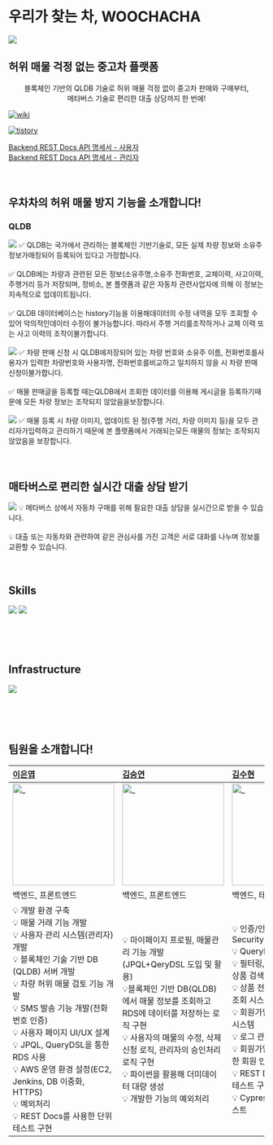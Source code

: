 # 우리가 찾는 차, WOOCHACHA
<img src="docs/logo2.png"/>

## 허위 매물 걱정 없는 중고차 플랫폼
<p align="center">
블록체인 기반의 QLDB 기술로 허위 매물 걱정 없이 중고차 판매와 구매부터, <br>
메타버스 기술로 편리한 대출 상담까지 한 번에! <br>
</p>


[![wiki](http://img.shields.io/badge/-GitHub%20WiKi-black?style=flat&logo=github&logoColor=white&link=https://github.com/woorifisa-projects/woochacha/wiki)](https://github.com/woorifisa-projects/woochacha/wiki)

[![tistory](http://img.shields.io/badge/-Tistory-3db39e?style=flat&logo=tistory&logoColor=white&link=https://woochacha.tistory.com/)](https://woochacha.tistory.com/)
<br>

[Backend REST Docs API 명세서 - 사용자](https://server.web.back.woochacha.store/docs/user.html) <br>
[Backend REST Docs API 명세서 - 관리자](https://server.web.back.woochacha.store/docs/admin.html)
<br><br><br>


## 우차차의 허위 매물 방지 기능을 소개합니다!
### QLDB

<img src="docs/qldb.png"/>
✅ QLDB는 국가에서 관리하는 블록체인 기반기술로, 모든 실제 차량 정보와 소유주 정보가매칭되어 등록되어 있다고 가정합니다.<br><br>
✅ QLDB에는 차량과 관련된 모든 정보(소유주명,소유주 전화번호, 교체이력, 사고이력, 주행거리 등가 저장되며, 정비소, 본 플랫폼과 같은 자동차 관련사업자에 의해 이 정보는 지속적으로 업데이트됩니다.<br><br>
✅ QLDB 데이터베이스는 history기능을 이용해데이터의 수정 내역을 모두 조회할 수 있어 악의적인데이터 수정이 불가능합니다. 따라서 주행 거리를조작하거나 교체 이력 또는 사고 이력의 조작이불가합니다.<br><br>
<img src="docs/sale.png"/>
✅ 차량 판매 신청 시 QLDB에저장되어 있는 차량 번호와 소유주 이름, 전화번호를사용자가 입력한 차량번호와 사용자명, 전화번호를비교하고 일치하지 않을 시 차량 판매 신청이불가합니다.<br><br>
✅ 매물 판매글을 등록할 때는QLDB에서 조회한 데이터를 이용해 게시글을 등록하기때문에 모든 차량 정보는 조작되지 않았음을보장합니다.<br><br>
<img src="docs/save.png"/>
✅ 매물 등록 시 차량 이미지, 업데이트 된 정(주행 거리, 차량 이미지 등)을 모두 관리자가입력하고 관리하기 때문에 본 플랫폼에서 거래되는모든 매물의 정보는 조작되지 않았음을 보장합니다.
<br><br><br>

## 매타버스로 편리한 실시간 대출 상담 받기
<img src="docs/wooritown.png"/>
💡 메타버스 상에서 자동차 구매를 위해 필요한 대출 상담을 실시간으로 받을 수 있습니다.<br><br>
💡 대출 또는 자동차와 관련하여 같은 관심사를 가진 고객은 서로 대화를 나누며 정보를 교환할 수 있습니다.<br><br><br>


## Skills
<img src="docs/front-skills.png">
<img src="docs/back-skills.png">



<br><br><br>


## Infrastructure
<img src="docs/infra.png"/>

<br><br><br>

## 팀원을 소개합니다!
|                                              [이은엽](https://github.com/ShinChanCoding)                                               |                                                       [김승연](https://github.com/seungg-0)                                                       |                                              [김수현](https://github.com/ooutta)                                               |                                              [이소민](https://github.com/purin48)                                              |
| :----------------------------------------------------------------------------------------------------------------------------- | :------------------------------------------------------------------------------------------------------------------------------------------------ | :------------------------------------------------------------------------------------------------------------------------------ | :------------------------------------------------------------------------------------------------------------------------------- |
| <a href="https://github.com/ShinChanCoding"> <img src="https://github.com/ShinChanCoding.png" width=200px alt="_"/> </a> |         <a href="https://github.com/seungg-0"> <img src="https://github.com/seungg-0.png" width=200px alt="_"/> </a>          | <a href="https://github.com/ooutta"> <img src="https://github.com/ooutta.png" width=200px alt="_"/> </a> | <a href="https://github.com/purin48"> <img src="https://github.com/purin48.png" width=200px alt="_"/> </a> |
|                                                             백엔드,  프론트엔드                                                     |                                                                       백엔드, 프론트엔드                                                                       |                                                            백엔드, 테스트                                                            |                                                            프론트엔드                                                             |
|💡 개발 환경 구축 <br> 💡 매물 거래 기능 개발 <br> 💡 사용자 관리 시스템(관리자) 개발 <br> 💡 블록체인 기술 기반 DB (QLDB) 서버 개발 <br>💡 차량 허위 매물 검토 기능 개발 <br> 💡 SMS 발송 기능 개발(전화번호 인증) <br> 💡 사용자 페이지 UI/UX 설계 <br> 💡 JPQL, QueryDSL을 통한 RDS 사용 <br> 💡 AWS 운영 환경 설정(EC2, Jenkins, DB 이중화, HTTPS) <br> 💡 예외처리 <br> 💡 REST Docs를 사용한 단위 테스트 구현 |💡 마이페이지 프로필, 매물관리 기능 개발 (JPQL+QeryDSL 도입 및 활용) <br> 💡블록체인 기반 DB(QLDB)에서 매물 정보를 조회하고 RDS에 데이터를 저장하는 로직 구현 <br> 💡 사용자의 매물의 수정, 삭제 신청 로직, 관리자의 승인처리 로직 구현 <br> 💡 파이썬을 활용해 더미데이터 대량 생성 <br> 💡 개발한 기능의 예외처리| 💡 인증/인가 시스템(Spring Security+JWT) <br> 💡 QueryDSL 도입 및 활용 <br> 💡 필터링, 키워드 검색을 통한 상품 검색 시스템 <br> 💡 상품 전체 조회, 상품 상세 조회 시스템 <br> 💡 회원가입/로그인 예외처리 시스템 <br> 💡 로그 관리 시스템 <br> 💡 회원가입/로그인 시 이용 제한 회원 인증 차단  시스템 구현 <br> 💡 REST Docs를 사용한 단위 테스트 구현 <br> 💡 Cypress를 사용한 통합 테스트 |💡 초기 개발 환경 셋팅 <br> 💡 프론트 사용자&관리자 프레임 구축 <br> 💡 공통 컴포넌트 구현 <br> 💡 사용자&관리자 API 연동 <br> 💡 프론트 반응형 구현 <br> 💡 프론트 유효성 처리 <br> 💡 화면 전반적인 UI / UX 설계|

